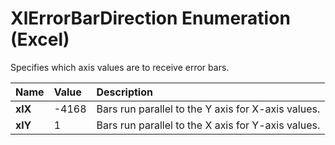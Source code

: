 
# XlErrorBarDirection Enumeration (Excel)

Specifies which axis values are to receive error bars.



|**Name**|**Value**|**Description**|
|:-----|:-----|:-----|
|**xlX**|-4168|Bars run parallel to the Y axis for X-axis values.|
|**xlY**|1|Bars run parallel to the X axis for Y-axis values.|
